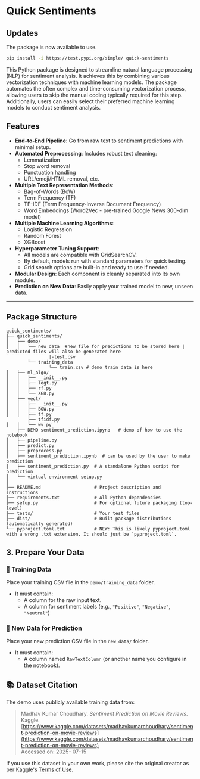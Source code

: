 #  Quick Sentiments

## Updates
The package is now available to use. 

```bash
pip install -i https://test.pypi.org/simple/ quick-sentiments
```

This Python package is designed to streamline natural language processing (NLP) for sentiment analysis. It achieves this by combining various vectorization techniques with machine learning models. The package automates the often complex and time-consuming vectorization process, allowing users to skip the manual coding typically required for this step. Additionally, users can easily select their preferred machine learning models to conduct sentiment analysis.


##  Features

- **End-to-End Pipeline**: Go from raw text to sentiment predictions with minimal setup.
- **Automated Preprocessing**: Includes robust text cleaning:
  - Lemmatization
  - Stop word removal
  - Punctuation handling
  - URL/emoji/HTML removal, etc.
- **Multiple Text Representation Methods**:
  - Bag-of-Words (BoW)
  - Term Frequency (TF)
  - TF-IDF (Term Frequency-Inverse Document Frequency)
  - Word Embeddings (Word2Vec - pre-trained Google News 300-dim model)
- **Multiple Machine Learning Algorithms**:
  - Logistic Regression
  - Random Forest
  - XGBoost
- **Hyperparameter Tuning Support**:
  - All models are compatible with GridSearchCV.
  - By default, models run with standard parameters for quick testing.
  - Grid search options are built-in and ready to use if needed.
- **Modular Design**: Each component is cleanly separated into its own module.
- **Prediction on New Data**: Easily apply your trained model to new, unseen data.

---
##  Package Structure 
```
quick_sentiments/                
├── quick_sentiments/            
│   ├── demo/                   
│   │   └── new_data  #new file for predictions to be stored here | predicted files will also be generated here
                |-test.csv  
        └── training_data
                └── train.csv # demo train data is here
│   ├── ml_algo/                 
│   │   ├── __init__.py          
│   │   ├── logt.py
│   │   ├── rf.py
│   │   └── XGB.py
│   ├── vect/                    
│   │   ├── __init__.py          
│   │   ├── BOW.py
│   │   ├── tf.py
        ├── tfidf.py
│   │   └── wv.py
    ├── DEMO sentiment_prediction.ipynb   # demo of how to use the notebook
│   ├── pipeline.py             
│   ├── predict.py               
│   ├── preprocess.py            
│   ├── sentiment_prediction.ipynb  # can be used by the user to make prediction
│   ├── sentiment_prediction.py  # A standalone Python script for prediction 
│   └── virtual environment setup.py 
│                                
├── README.md                    # Project description and instructions
├── requirements.txt             # All Python dependencies
├── setup.py                     # For optional future packaging (top-level)
├── tests/                       # Your test files
├── dist/                        # Built package distributions (automatically generated)
└── pyproject.toml.txt           # NEW: This is likely pyproject.toml with a wrong .txt extension. It should just be `pyproject.toml`.

```


## 3. Prepare Your Data

### 📌 Training Data

Place your training CSV file in the `demo/training_data` folder.

- It must contain:
  - A column for  the raw input text. 
  - A column for sentiment labels (e.g., `"Positive"`, `"Negative"`, `"Neutral"`)

### 📌 New Data for Prediction

Place your new prediction CSV file in the `new_data/` folder.

- It must contain:
  - A column named `RawTextColumn` (or another name you configure in the notebook).

## 📚 Dataset Citation

The demo uses publicly available training data from:

> Madhav Kumar Choudhary. *Sentiment Prediction on Movie Reviews*. Kaggle.  
> [https://www.kaggle.com/datasets/madhavkumarchoudhary/sentiment-prediction-on-movie-reviews](https://www.kaggle.com/datasets/madhavkumarchoudhary/sentiment-prediction-on-movie-reviews)  
> Accessed on: 2025- 07-15

If you use this dataset in your own work, please cite the original creator as per Kaggle's [Terms of Use](https://www.kaggle.com/terms).

